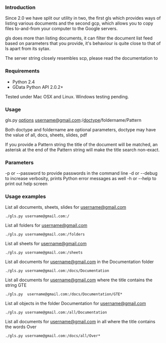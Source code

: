 ### Introduction ###

Since 2.0 we have split our utility in two, the first gls which provides ways of listing various documents and the second gcp, which allows you to copy files to-and-from your computer to the Google servers.

gls does more than listing documents, it can filter the document list feed based on parameters that you provide, it's behaviour is quite close to that of ls apart from its sytax.

The server string closely resembles scp, please read the documentation to

### Requirements ###

  * Python 2.4
  * GData Python API 2.0.2+

Tested under Mac OSX and Linux. Windows testing pending.

### Usage ###

gls.py [options](options.md) username@gmail.com:/[doctype](doctype.md)/foldername/Pattern

Both doctype and foldername are optional parameters, doctype may have the value of all, docs, sheets, slides, pdf

If you provide a Pattern string the title of the document will be matched, an asterisk at the end of the Pattern string will make the title search non-exact.

### Parameters ###

-p or --password to provide passwords in the command line
-d or --debug to increase verbosity, prints Python error messages as well
-h or --help to print out help screen


### Usage examples ###

List all documents, sheets, slides for username@gmail.com

```
./gls.py username@gmail.com:/
```

List all folders for username@gmail.com

```
./gls.py username@gmail.com:/folders
```

List all sheets for username@gmail.com

```
./gls.py username@gmail.com:/sheets
```

List all documents for username@gmail.com in the Documentation folder

```
./gls.py username@gmail.com:/docs/Documentation
```

List all documents for username@gmail.com where the title contains the string GTE

```
./gls.py  username@gmail.com:/docs/Documentation/GTE*
```

List all objects in the folder Documentation for username@gmail.com

```
./gls.py username@gmail.com:/all/Documentation
```

List all documents for username@gmail.com in all where the title contains the words Over

```
./gls.py username@gmail.com:/docs/all/Over*
```